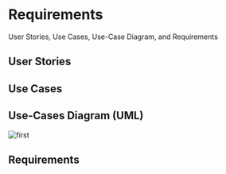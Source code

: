 # Requirements
User Stories, Use Cases, Use-Case Diagram, and Requirements

## User Stories


## Use Cases


## Use-Cases Diagram (UML)
![first](https://github.com/montiqum/My_Carbon_Footprint_Calculator/Requirements/Melanie_Montique_Use_Case_Diagram.png)

## Requirements
